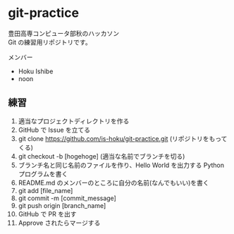 # git-practice

豊田高専コンピュータ部秋のハッカソン  
Git の練習用リポジトリです。

メンバー  
- Hoku Ishibe
- noon

## 練習
1. 適当なプロジェクトディレクトリを作る
2. GitHub で Issue を立てる
3. git clone https://github.com/is-hoku/git-practice.git (リポジトリをもってくる)
4. git checkout -b [hogehoge] (適当な名前でブランチを切る)
5. ブランチ名と同じ名前のファイルを作り、Hello World を出力する Python プログラムを書く
6. README.md のメンバーのところに自分の名前(なんでもいい)を書く
7. git add [file_name]
8. git commit -m [commit_message]
9. git push origin [branch_name]
10. GitHub で PR を出す
11. Approve されたらマージする
